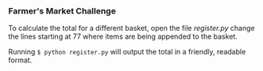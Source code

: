 ### Farmer's Market Challenge
To calculate the total for a different basket, open the file _register.py_ change the lines starting at 77 where items are being appended to the basket.

Running `$ python register.py` will output the total in a friendly, readable format.
